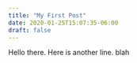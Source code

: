 ```yaml
---
title: "My First Post"
date: 2020-01-25T15:07:35-06:00
draft: false
---
```


Hello there.
Here is another line. blah
